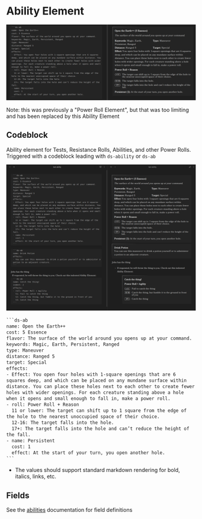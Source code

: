 # Ability Element

![power roll.png](Media/ability-simple.png)


Note: this was previously a "Power Roll Element", but that was too limiting and has been replaced by this Ability Element

## Codeblock

Ability element for Tests, Resistance Rolls, Abilities, and other Power Rolls. Triggered with a codeblock leading
with `ds-ability` or `ds-ab`

![powerroll.png](Media/ability.png)

	```ds-ab
    name: Open the Earth++
    cost: 5 Essence
    flavor: The surface of the world around you opens up at your command.
    keywords: Magic, Earth, Persistent, Ranged
    type: Maneuver
    distance: Ranged 5
    target: Special
    effects:
    - Effect: You open four holes with 1-square openings that are 6 squares deep, and which can be placed on any mundane surface within distance. You can place these holes next to each other to create fewer holes with wider openings. For each creature standing above a hole when it opens and small enough to fall in, make a power roll.
    - roll: Power Roll + Reason
      11 or lower: The target can shift up to 1 square from the edge of the hole to the nearest unoccupied space of their choice.
      12-16: The target falls into the hole.
      17+: The target falls into the hole and can’t reduce the height of the fall.
    - name: Persistent
      cost: 1
      effect: At the start of your turn, you open another hole.
	```

- The values should support standard markdown rendering for bold, italics, links, etc.

## Fields

See the [abilities](./Abilities.md) documentation for field definitions
